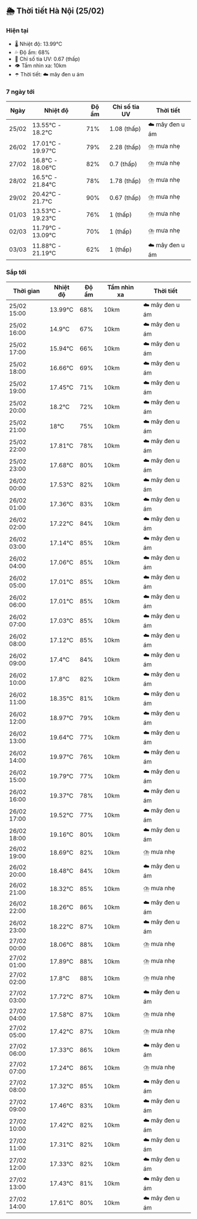 ## 🌦️ Thời tiết Hà Nội (25/02)

### Hiện tại

- 🌡️ Nhiệt độ: 13.99℃
- 💦 Độ ẩm: 68%
- 🌟 Chỉ số tia UV: 0.67 (thấp)
- 👁️ Tầm nhìn xa: 10km
- ☂️ Thời tiết: ☁️ mây đen u ám

### 7 ngày tới

| Ngày | Nhiệt độ | Độ ẩm | Chỉ số tia UV | Thời tiết |
| --- | --- | --- | --- | --- |
| 25/02 | 13.55℃ - 18.2℃ | 71% | 1.08 (thấp) | ☁️ mây đen u ám |
| 26/02 | 17.01℃ - 19.97℃ | 79% | 2.28 (thấp) | ⛈️ mưa nhẹ |
| 27/02 | 16.8℃ - 18.06℃ | 82% | 0.7 (thấp) | ⛈️ mưa nhẹ |
| 28/02 | 16.5℃ - 21.84℃ | 78% | 1.78 (thấp) | ⛈️ mưa nhẹ |
| 29/02 | 20.42℃ - 21.7℃ | 90% | 0.67 (thấp) | ⛈️ mưa nhẹ |
| 01/03 | 13.53℃ - 19.23℃ | 76% | 1 (thấp) | ⛈️ mưa nhẹ |
| 02/03 | 11.79℃ - 13.09℃ | 70% | 1 (thấp) | ⛈️ mưa nhẹ |
| 03/03 | 11.88℃ - 21.19℃ | 62% | 1 (thấp) | ☁️ mây đen u ám |

### Sắp tới

| Thời gian | Nhiệt độ | Độ ẩm | Tầm nhìn xa | Thời tiết |
| --- | --- | --- | --- | --- |
| 25/02 15:00 | 13.99℃ | 68% | 10km | ☁️ mây đen u ám |
| 25/02 16:00 | 14.9℃ | 67% | 10km | ☁️ mây đen u ám |
| 25/02 17:00 | 15.94℃ | 66% | 10km | ☁️ mây đen u ám |
| 25/02 18:00 | 16.66℃ | 69% | 10km | ☁️ mây đen u ám |
| 25/02 19:00 | 17.45℃ | 71% | 10km | ☁️ mây đen u ám |
| 25/02 20:00 | 18.2℃ | 72% | 10km | ☁️ mây đen u ám |
| 25/02 21:00 | 18℃ | 75% | 10km | ☁️ mây đen u ám |
| 25/02 22:00 | 17.81℃ | 78% | 10km | ☁️ mây đen u ám |
| 25/02 23:00 | 17.68℃ | 80% | 10km | ☁️ mây đen u ám |
| 26/02 00:00 | 17.53℃ | 82% | 10km | ☁️ mây đen u ám |
| 26/02 01:00 | 17.36℃ | 83% | 10km | ☁️ mây đen u ám |
| 26/02 02:00 | 17.22℃ | 84% | 10km | ☁️ mây đen u ám |
| 26/02 03:00 | 17.14℃ | 85% | 10km | ☁️ mây đen u ám |
| 26/02 04:00 | 17.06℃ | 85% | 10km | ☁️ mây đen u ám |
| 26/02 05:00 | 17.01℃ | 85% | 10km | ☁️ mây đen u ám |
| 26/02 06:00 | 17.01℃ | 85% | 10km | ☁️ mây đen u ám |
| 26/02 07:00 | 17.03℃ | 85% | 10km | ☁️ mây đen u ám |
| 26/02 08:00 | 17.12℃ | 85% | 10km | ☁️ mây đen u ám |
| 26/02 09:00 | 17.4℃ | 84% | 10km | ☁️ mây đen u ám |
| 26/02 10:00 | 17.8℃ | 82% | 10km | ☁️ mây đen u ám |
| 26/02 11:00 | 18.35℃ | 81% | 10km | ☁️ mây đen u ám |
| 26/02 12:00 | 18.97℃ | 79% | 10km | ☁️ mây đen u ám |
| 26/02 13:00 | 19.64℃ | 77% | 10km | ☁️ mây đen u ám |
| 26/02 14:00 | 19.97℃ | 76% | 10km | ☁️ mây đen u ám |
| 26/02 15:00 | 19.79℃ | 77% | 10km | ☁️ mây đen u ám |
| 26/02 16:00 | 19.37℃ | 78% | 10km | ☁️ mây đen u ám |
| 26/02 17:00 | 19.52℃ | 77% | 10km | ☁️ mây đen u ám |
| 26/02 18:00 | 19.16℃ | 80% | 10km | ☁️ mây đen u ám |
| 26/02 19:00 | 18.69℃ | 82% | 10km | ⛈️ mưa nhẹ |
| 26/02 20:00 | 18.48℃ | 84% | 10km | ☁️ mây đen u ám |
| 26/02 21:00 | 18.32℃ | 85% | 10km | ⛈️ mưa nhẹ |
| 26/02 22:00 | 18.26℃ | 86% | 10km | ☁️ mây đen u ám |
| 26/02 23:00 | 18.22℃ | 87% | 10km | ☁️ mây đen u ám |
| 27/02 00:00 | 18.06℃ | 88% | 10km | ⛈️ mưa nhẹ |
| 27/02 01:00 | 17.89℃ | 88% | 10km | ⛈️ mưa nhẹ |
| 27/02 02:00 | 17.8℃ | 88% | 10km | ⛈️ mưa nhẹ |
| 27/02 03:00 | 17.72℃ | 87% | 10km | ☁️ mây đen u ám |
| 27/02 04:00 | 17.58℃ | 87% | 10km | ⛈️ mưa nhẹ |
| 27/02 05:00 | 17.42℃ | 87% | 10km | ⛈️ mưa nhẹ |
| 27/02 06:00 | 17.33℃ | 86% | 10km | ☁️ mây đen u ám |
| 27/02 07:00 | 17.24℃ | 86% | 10km | ⛈️ mưa nhẹ |
| 27/02 08:00 | 17.32℃ | 85% | 10km | ☁️ mây đen u ám |
| 27/02 09:00 | 17.46℃ | 83% | 10km | ☁️ mây đen u ám |
| 27/02 10:00 | 17.42℃ | 82% | 10km | ☁️ mây đen u ám |
| 27/02 11:00 | 17.31℃ | 82% | 10km | ☁️ mây đen u ám |
| 27/02 12:00 | 17.33℃ | 82% | 10km | ☁️ mây đen u ám |
| 27/02 13:00 | 17.43℃ | 81% | 10km | ☁️ mây đen u ám |
| 27/02 14:00 | 17.61℃ | 80% | 10km | ☁️ mây đen u ám |
